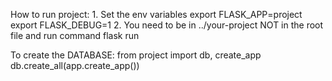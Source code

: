 How to run project:
	1. Set the env variables
		export FLASK_APP=project
		export FLASK_DEBUG=1
	2. You need to be in ../your-project NOT in the root file and run command
	flask run

To create the DATABASE:
	from project import db, create_app
	db.create_all(app.create_app())
